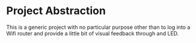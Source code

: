 # Project Abstraction
This is a generic project with no particular purpose other than to log into a Wifi router and provide a little bit of visual feedback through and LED.